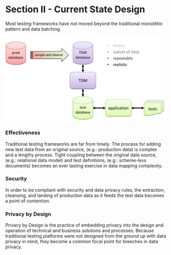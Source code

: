 # Section II - Current State Design

Most testing frameworks have not moved beyond the traditional monolithic pattern and data batching.

![](../.gitbook/assets/tdg-01.jpg)

### Effectiveness

Traditional testing frameworks are far from timely. The process for adding new test data from an original source, \(e.g.: production data\) is complex and a lengthy process. Tight coupling between the original data source, \(e.g.: relational data model\) and test definitions, \(e.g.: scheme-less documents\) becomes an ever lasting exercise in data mapping complexity.

### Security

In order to be compliant with security and data privacy rules, the extraction, cleansing, and landing of production data as it feeds the test data becomes a point of contention. 

### Privacy by Design

Privacy by Design is the practice of embedding privacy into the design and operation of technical and business solutions and processes. Because traditional testing platforms were not designed from the ground up with data privacy in mind, they become a common focal point for breeches in data privacy.

